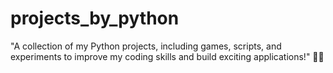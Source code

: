 # projects_by_python
"A collection of my Python projects, including games, scripts, and experiments to improve my coding skills and build exciting applications!" 🐍🚀
